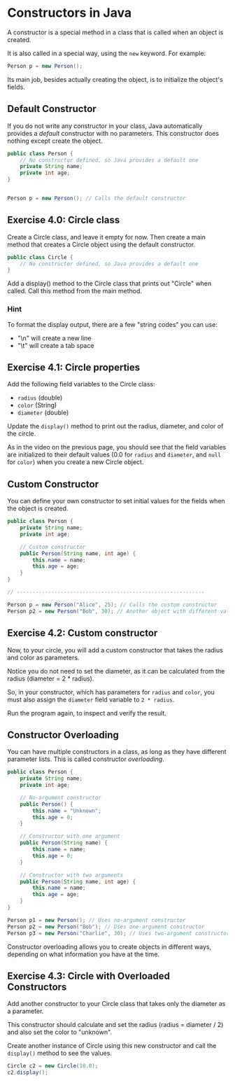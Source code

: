 # Constructors in Java

A constructor is a special method in a class that is called when an object is created. 

It is also called in a special way, using the `new` keyword. For example:

```java
Person p = new Person();
```

Its main job, besides actually creating the object, is to initialize the object's fields.

## Default Constructor

If you do not write any constructor in your class, Java automatically provides a _default_ constructor with no parameters. This constructor does nothing except create the object.

```java
public class Person {
    // No constructor defined, so Java provides a default one
    private String name;
    private int age;
}


Person p = new Person(); // Calls the default constructor
```

## Exercise 4.0: Circle class

Create a Circle class, and leave it empty for now. Then create a main method that creates a Circle object using the default constructor.

```java
public class Circle {
    // No constructor defined, so Java provides a default one
}
```

Add a display() method to the Circle class that prints out "Circle" when called. Call this method from the main method.

### Hint
To format the display output, there are a few "string codes" you can use:

* "\n" will create a new line
* "\t" will create a tab space
  

## Exercise 4.1: Circle properties

Add the following field variables to the Circle class:

* `radius` (double)
* `color` (String)
* `diameter` (double)
  
Update the `display()` method to print out the radius, diameter, and color of the circle.

As in the video on the previous page, you should see that the field variables are initialized to their default values (0.0 for `radius` and `diameter`, and `null` for `color`) when you create a new Circle object.


## Custom Constructor

You can define your own constructor to set initial values for the fields when the object is created.

```java
public class Person {
    private String name;
    private int age;

    // Custom constructor
    public Person(String name, int age) {
        this.name = name;
        this.age = age;
    }
}

// ------------------------------------------------------------

Person p = new Person("Alice", 25); // Calls the custom constructor
Person p2 = new Person("Bob", 30); // Another object with different values
```

## Exercise 4.2: Custom constructor

Now, to your circle, you will add a custom constructor that takes the radius and color as parameters. 

Notice you do not need to set the diameter, as it can be calculated from the radius (diameter = 2 * radius).

So, in your constructor, which has parameters for `radius` and `color`, you must also assign the `diameter` field variable to `2 * radius`.

Run the program again, to inspect and verify the result.


## Constructor Overloading

You can have multiple constructors in a class, as long as they have different parameter lists. This is called constructor _overloading_.

```java
public class Person {
    private String name;
    private int age;

    // No-argument constructor
    public Person() {
        this.name = "Unknown";
        this.age = 0;
    }

    // Constructor with one argument
    public Person(String name) {
        this.name = name;
        this.age = 0;
    }

    // Constructor with two arguments
    public Person(String name, int age) {
        this.name = name;
        this.age = age;
    }
}

Person p1 = new Person(); // Uses no-argument constructor
Person p2 = new Person("Bob"); // Uses one-argument constructor
Person p3 = new Person("Charlie", 30); // Uses two-argument constructor
```

Constructor overloading allows you to create objects in different ways, depending on what information you have at the time.

## Exercise 4.3: Circle with Overloaded Constructors
Add another constructor to your Circle class that takes only the diameter as a parameter.

This constructor should calculate and set the radius (radius = diameter / 2) and also set the color to "unknown".

Create another instance of Circle using this new constructor and call the `display()` method to see the values.

```java
Circle c2 = new Circle(10.0);
c2.display();
```

